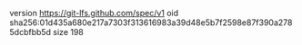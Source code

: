 version https://git-lfs.github.com/spec/v1
oid sha256:01d435a680e217a7303f313616983a39d48e5b7f2598e87f390a2785dcbfbb5d
size 198
